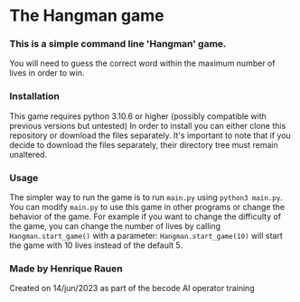 # The Hangman game

### This is a simple command line 'Hangman' game.
You will need to guess the correct word within the maximum number of lives in order to win.

### Installation
This game requires python 3.10.6 or higher (possibly compatible with previous versions but untested)
In order to install you can either clone this repository or download the files separately. It's important to note that if you decide to download the files separately, their directory tree must remain unaltered.

### Usage
The simpler way to run the game is to run ```main.py``` using ```python3 main.py```. You can modify ```main.py``` to use this game in other programs or change the behavior of the game. For example if you want to change the difficulty of the game, you can change the number of lives by calling ```Hangman.start_game()``` with a parameter: ```Hangman.start_game(10)``` will start the game with 10 lives instead of the default 5.

### Made by Henrique Rauen
Created on 14/jun/2023 as part of the becode AI operator training

